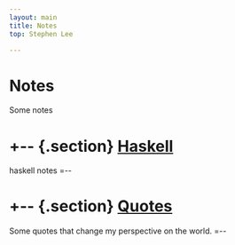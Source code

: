 ```yaml
---
layout: main
title: Notes 
top: Stephen Lee

---
```


Notes
========
Some notes

+-- {.section}
[Haskell](/notes/haskell/)
============
haskell notes
=--

+-- {.section}
[Quotes](/notes/quotes/)
====
Some quotes that change my perspective on the world.
=--
